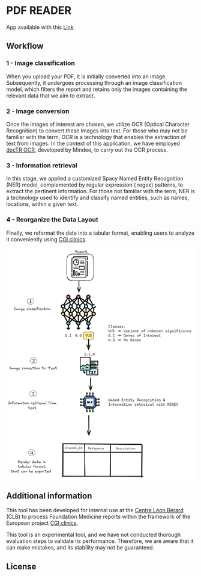 # PDF READER

App available with this [Link](https://f1-pdf-reader.streamlit.app/)

## Workflow

### 1 - Image classification

When you upload your PDF, it is initially converted into an image. Subsequently, it undergoes processing through an
image classification model, which filters the report and retains only the images containing the relevant data that we
aim to extract.

### 2 - Image conversion

Once the images of interest are chosen, we utilize OCR (Optical Character Recognition) to convert these images into
text. For those who may not be familiar with the term, OCR is a technology that enables the extraction of text from
images. In the context of this application, we have employed [docTR OCR](https://github.com/mindee/doctr), developed by
Mindee, to carry out the OCR
process.

### 3 - Information retrieval

In this stage, we applied a customized Spacy Named Entity Recognition (NER) model, complemented by regular expression (
regex)
patterns, to extract the pertinent information. For those not familiar with the term, NER is a technology used to
identify and classify named entities, such as names, locations, within a given text.

### 4 - Reorganize the Data Layout

Finally, we reformat the data into a tabular format, enabling users to analyze it conveniently
using [CGI clinics](https://www.cgiclinics.eu/).

<div style="background-color:white;">
<img src="./data_extraction_workflow.png">
</div>

## Additional information

This tool has been developed for internal use at the [Centre Léon Bérard](https://www.centreleonberard.fr/) (CLB) to process Foundation Medicine reports
within
the framework of the European project [CGI clinics](https://www.cgiclinics.eu/).

This tool is an experimental tool, and we have not conducted thorough evaluation steps to validate its performance.
Therefore, we are aware that it can make mistakes, and its stability may not be guaranteed.

## License